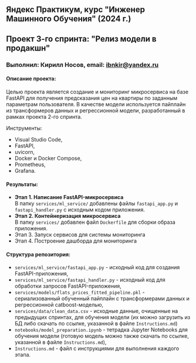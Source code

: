 ## Яндекс Практикум, курс "Инженер Машинного Обучения" (2024 г.)
## Проект 3-го спринта: "Релиз модели в продакшн"
### Выполнил: Кирилл Носов, email: ibnkir@yandex.ru

#### Описание проекта:
Целью проекта является создание и мониторинг микросервиса на базе FastAPI для получения предсказания цен на квартиры по заданным параметрам пользователя. В качестве модели используется пайплайн из
трансформеров данных и регрессионной модели, разработанный в рамках проекта 2-го спринта. 

Инструменты:
- Visual Studio Code,
- FastAPI, 
- uvicorn,
- Docker и Docker Compose,
- Prometheus,
- Grafana.

#### Результаты:
- __Этап 1. Написание FastAPI-микросервиса__<br>
В папку `services/ml_service/` добавлены файлы `fastapi_app.py` и `fastapi_handler.py` с исходным кодом
приложения.
- __Этап 2. Контейнеризация микросервиса__<br>
В папку `services/` добавлен файл `Dockerfile` для сборки образа приложения.
- Этап 3. Запуск сервисов для системы мониторинга<br>
- Этап 4. Построение дашборда для мониторинга<br>


#### Структура репозитория:
- `services/ml_service/fastapi_app.py` - исходный код для создания FastAPI-приложения,
- `services/ml_service/fastapi_handler.py` - исходный код для обработки запросов FastAPI-приложения,
- `services/models/flats_prices_fitted_pipeline.pkl` - сериализованный обученный пайплайн 
с трансформерами данных и регрессионной catboost-моделью, 
- `services/data/clean_data.csv` - исходные данные, очищенные на предыдущих спринтах,
для обучения модели (их можно загрузить из БД либо скачать по ссылке, указанной в файле `Instructions.md`)
- `notebooks/model_preparation.ipynb` - тетрадка Jupyter Notebooks для обучения модели (готовую модель
можно также скачать по ссылке, указанной в файле `Instructions.md`),
- `Instructions.md` - файл с инструкциями для выполнения каждого этапа.
